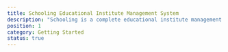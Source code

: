 ```yaml
---
title: Schooling Educational Institute Management System
description: "Schooling is a complete educational institute management system to maintain all your institute's operational activities effectively and efficiently."
position: 1
category: Getting Started
status: true
---
```

